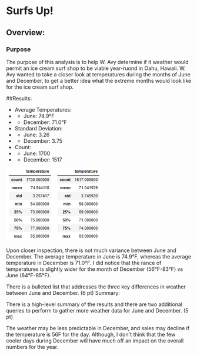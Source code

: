# Surfs Up!
## Overview:
### Purpose
The purpose of this analysis is to help W. Avy determine if it weather would permit an ice cream surf shop to be viable year-ruond in Oahu, Hawaii. W. Avy wanted to take a closer look at temperatures during the months of June and December, to get a better idea what the extreme months would look like for the ice cream surf shop.

##Results:
  - Average Temperatures:
  -  - June: 74.9°F
  -  - December: 71.0°F
  - Standard Deviation:
  -  - June: 3.26
  -  - December: 3.75
  - Count:
  -  - June: 1700
  -  - December: 1517
 
![June Statistics](/resources/june_df.png) ![December Statistics](resources/december_df.png)

Upon closer inspection, there is not much variance between June and December. The average temperature in June is 74.9°F, whereas the average temperature in December is 71.0°F. I did notice that the rance of temperatures is slightly wider for the month of December (56°F-83°F) vs June (64°F-85°F).





There is a bulleted list that addresses the three key differences in weather between June and December. (6 pt)
Summary:






There is a high-level summary of the results and there are two additional queries to perform to gather more weather data for June and December. (5 pt)

 The weather may be less predictable in December, and sales may decline if the temperature is 56F for the day. Although, I don't think that the few cooler days during December will have much off an impact on the overall numbers for the year.
